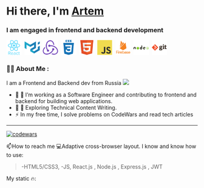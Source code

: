 # Hi there, I'm [Artem](https://github.com/temaweb10) 

### I am engaged in frontend and backend development

<div>
  <img src="https://github.com/devicons/devicon/blob/master/icons/react/react-original-wordmark.svg" title="React" alt="React" width="40" height="40"/>&nbsp;
  <img src="https://github.com/devicons/devicon/blob/master/icons/materialui/materialui-original.svg" title="Material UI" alt="Material UI" width="40" height="40"/>&nbsp;
  <img src="https://github.com/devicons/devicon/blob/master/icons/redux/redux-original.svg" title="Redux" alt="Redux " width="40" height="40"/>&nbsp;
  <img src="https://github.com/devicons/devicon/blob/master/icons/css3/css3-plain-wordmark.svg"  title="CSS3" alt="CSS" width="40" height="40"/>&nbsp;
  <img src="https://github.com/devicons/devicon/blob/master/icons/html5/html5-original.svg" title="HTML5" alt="HTML" width="40" height="40"/>&nbsp;
  <img src="https://github.com/devicons/devicon/blob/master/icons/javascript/javascript-original.svg" title="JavaScript" alt="JavaScript" width="40" height="40"/>&nbsp;
  <img src="https://github.com/devicons/devicon/blob/master/icons/firebase/firebase-plain-wordmark.svg" title="Firebase" alt="Firebase" width="40" height="40"/>&nbsp;
  <img src="https://github.com/devicons/devicon/blob/master/icons/nodejs/nodejs-original-wordmark.svg" title="NodeJS" alt="NodeJS" width="40" height="40"/>&nbsp;
  <img src="https://github.com/devicons/devicon/blob/master/icons/git/git-original-wordmark.svg" title="Git" **alt="Git" width="40" height="40"/>
</div>

### 👩‍💻 About Me :
I am a Frontend and Backend dev  from Russia <img src="https://media.giphy.com/media/WUlplcMpOCEmTGBtBW/giphy.gif" width="30">
- :telescope: 🔭 I’m working as a Software Engineer and contributing to frontend and backend for building web applications.
- :seedling: 🌱 Exploring Technical Content Writing.
- :zap:  In my free time, I solve problems on CodeWars and read tech articles

---

[![codewars](https://www.codewars.com/users/temaweb10/badges/large)](https://www.codewars.com/users/temaweb10) 

📫How to reach me
💻Adaptive cross-browser layout. I know and know how to use:
> -HTML5/CSS3,
> -JS, React.js , Node.js , Express.js , JWT

My static 🔥:



